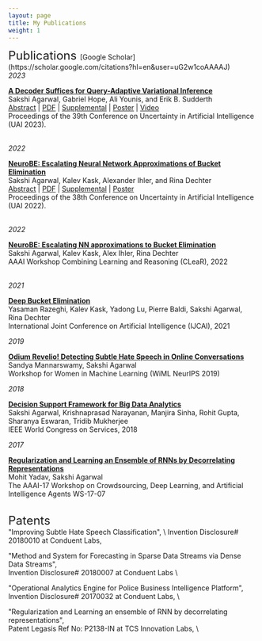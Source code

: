 ```yaml
---
layout: page
title: My Publications
weight: 1
---
```


<font size="+2">
Publications
</font>
[Google Scholar](https://scholar.google.com/citations?hl=en&user=uG2w1coAAAAJ)

<br>
<i>2023</i>

<strong>[A Decoder Suffices for Query-Adaptive Variational Inference]()</strong> \
Sakshi Agarwal, Gabriel Hope, Ali Younis, and Erik B. Sudderth \
[Abstract](https://proceedings.mlr.press/v216/agarwal23a.html) | [PDF](https://proceedings.mlr.press/v216/agarwal23a/agarwal23a.pdf) | [Supplemental](https://proceedings.mlr.press/v216/agarwal23a/agarwal23a-supp.pdf) | [Poster](https://www.auai.org/uai2023/posters/747.pdf) | [Video](https://www.youtube.com/watch?v=O6iV9uOxRA4&feature=youtu.be&ab_channel=SakshiAgarwal)  \
Proceedings of the 39th Conference on Uncertainty in Artificial Intelligence (UAI 2023).


<br>
<i>2022</i>

<strong>[NeuroBE: Escalating Neural Network Approximations of Bucket Elimination]()</strong> \
Sakshi Agarwal, Kalev Kask, Alexander Ihler, and Rina Dechter \
[Abstract](https://www.ics.uci.edu/~dechter/publications/r272.html) | [PDF](https://www.ics.uci.edu/~dechter/publications/r272.pdf) | [Supplemental](https://www.ics.uci.edu/~dechter/publications/r272-supplemental.pdf) | [Poster](https://www.ics.uci.edu/~dechter/publications/r272-poster.pdf) \
Proceedings of the 38th Conference on Uncertainty in Artificial Intelligence (UAI 2022).

<br>
<i>2022</i>

<strong>[NeuroBE: Escalating NN approximations to Bucket Elimination]()</strong> \
Sakshi Agarwal, Kalev Kask, Alex Ihler, Rina Dechter \
AAAI Workshop Combining Learning and Reasoning (CLeaR), 2022 

<br>
<i>2021</i>

<strong>[Deep Bucket Elimination]()</strong> \
Yasaman Razeghi, Kalev Kask, Yadong Lu, Pierre Baldi, Sakshi Agarwal, Rina Dechter \
International Joint Conference on Artificial Intelligence (IJCAI), 2021 

<i>2019</i>

<strong> [Odium Revelio! Detecting Subtle Hate Speech in Online Conversations](https://sakshiagarwal.github.io/WIML-poster.pdf) </strong> \
Sandya Mannarswamy, Sakshi Agarwal \
Workshop for Women in Machine Learning (WiML NeurIPS 2019)

<i>2018</i>

<strong> [Decision Support Framework for Big Data Analytics](https://ieeexplore.ieee.org/document/8495792) </strong> \
Sakshi Agarwal, Krishnaprasad Narayanan, Manjira Sinha, Rohit Gupta, Sharanya Eswaran, Tridib Mukherjee \
IEEE World Congress on Services, 2018 
  
<i>2017</i>

<strong> [Regularization and Learning an Ensemble of RNNs by Decorrelating Representations](https://www.semanticscholar.org/paper/Regularization-and-Learning-an-Ensemble-of-RNNs-by-Yadav-Agarwal/bffecec9f40daf92cc76167f22f8e98e378f74b1)</strong>  
 Mohit Yadav, Sakshi Agarwal \
The AAAI-17 Workshop on Crowdsourcing, Deep Learning, and Artificial Intelligence Agents WS-17-07

<br>
<font size="+2">
Patents
</font>

<br>
"Improving Subtle Hate Speech Classification", \
Invention Disclosure# 20180010 at Conduent Labs, 

"Method and System for Forecasting in Sparse Data Streams via Dense Data Streams", \
Invention Disclosure# 20180007 at Conduent Labs \


"Operational Analytics Engine for Police Business Intelligence Platform", \
Invention Disclosure# 20170032 at Conduent Labs, \


"Regularization and Learning an ensemble of RNN by decorrelating representations", \
Patent Legasis Ref No: P2138-IN at TCS Innovation Labs, \


<!---
%based on research in the [Police Business Intelligence](https://sakshiagarwal.github.io/pbi.html) project. 
#based on platform for crime analytics.
-->
